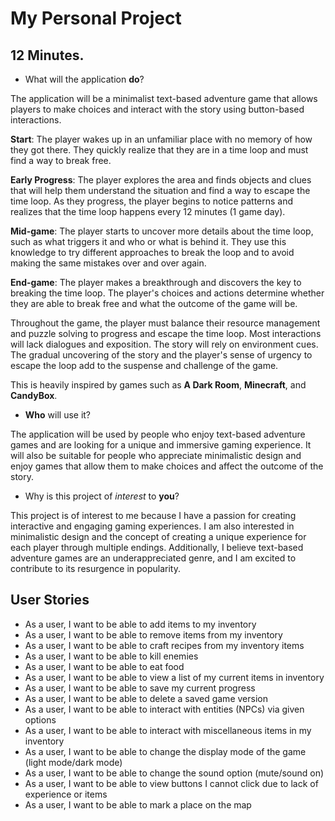 # My Personal Project

## 12 Minutes.

- What will the application **do**?

The application will be a minimalist text-based
adventure game that allows players to make choices
and interact with the story using button-based
interactions.

**Start**: The player wakes up in an unfamiliar place with
no memory of how they got there. They quickly realize
that they are in a time loop and must find a way to break
free.

**Early Progress**: The player explores the area and finds
objects and clues that will help them understand the 
situation and find a way to escape the time loop. As they
progress, the player begins to notice patterns and 
realizes that the time loop happens every 12 minutes 
(1 game day).

**Mid-game**: The player starts to uncover more details
about the time loop, such as what triggers it and who 
or what is behind it. They use this knowledge to try 
different approaches to break the loop and to avoid
making the same mistakes over and over again.

**End-game**: The player makes a breakthrough and 
discovers the key to breaking the time loop. The player's
choices and actions determine whether they are able
to break free and what the outcome of the game will be.

Throughout the game, the player must balance 
their resource management and puzzle solving to 
progress and escape the time loop. Most interactions 
will lack dialogues and exposition. The story will 
rely on environment cues. The gradual 
uncovering of the story and the player's sense of 
urgency to escape the loop add to the suspense and 
challenge of the game.

This is heavily inspired by games such as 
**A Dark Room**, **Minecraft**, and **CandyBox**.

- **Who** will use it?

The application will be used by people who enjoy 
text-based adventure games and are looking for a 
unique and immersive gaming experience. It will also
be suitable for people who appreciate minimalistic 
design and enjoy games that allow them to make 
choices and affect the outcome of the story.

- Why is this project of *interest* to **you**?

This project is of interest to me because I have a 
passion for creating interactive and engaging gaming 
experiences. I am also interested in minimalistic 
design and the concept of creating a unique 
experience for each player through multiple endings. 
Additionally, I believe text-based adventure games 
are an underappreciated genre, and I am excited to 
contribute to its resurgence in popularity.

## User Stories
- As a user, I want to be able to add items to my inventory
- As a user, I want to be able to remove items from my inventory
- As a user, I want to be able to craft recipes from my inventory items
- As a user, I want to be able to kill enemies
- As a user, I want to be able to eat food 
- As a user, I want to be able to view a list of my current items in inventory
- As a user, I want to be able to save my current progress
- As a user, I want to be able to delete a saved game version
- As a user, I want to be able to interact with entities (NPCs) via given options
- As a user, I want to be able to interact with miscellaneous items in my inventory
- As a user, I want to be able to change the display mode of the game (light mode/dark mode)
- As a user, I want to be able to change the sound option (mute/sound on)
- As a user, I want to be able to view buttons I cannot click due to lack of experience or items
- As a user, I want to be able to mark a place on the map